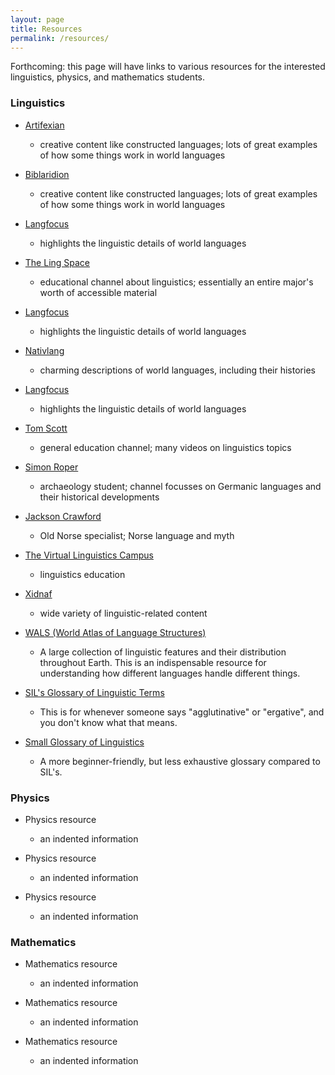 ```yaml
---
layout: page
title: Resources
permalink: /resources/
---
```


Forthcoming: this page will have links to various resources for the interested linguistics, physics, and mathematics students.

### Linguistics

+ [Artifexian](https://www.youtube.com/c/Artifexian/featured)
  - creative content like constructed languages; lots of great examples of how some things work in world languages

+ [Biblaridion](https://www.youtube.com/channel/UCMjTcpv56G_W0FRIdPHBn4A/featured)
  - creative content like constructed languages; lots of great examples of how some things work in world languages

+ [Langfocus](https://www.youtube.com/c/Langfocus/featured)
  - highlights the linguistic details of world languages

+ [The Ling Space](https://www.youtube.com/c/thelingspace)
  - educational channel about linguistics; essentially an entire major's worth of accessible material

+ [Langfocus](https://www.youtube.com/c/Langfocus/featured)
  - highlights the linguistic details of world languages

+ [Nativlang](https://www.youtube.com/user/NativLang)
  - charming descriptions of world languages, including their histories

+ [Langfocus](https://www.youtube.com/c/Langfocus/featured)
  - highlights the linguistic details of world languages

+ [Tom Scott](https://www.youtube.com/c/TomScottGo)
  - general education channel; many videos on linguistics topics

+ [Simon Roper](https://www.youtube.com/channel/UChnRk6mxWsSOGElm8phdSxw/featured)
  - archaeology student; channel focusses on Germanic languages and their historical developments

+ [Jackson Crawford](https://www.youtube.com/c/JacksonCrawford)
  - Old Norse specialist; Norse language and myth

+ [The Virtual Linguistics Campus](https://www.youtube.com/c/LinguisticsMarburg/featured)
  - linguistics education

+ [Xidnaf](https://www.youtube.com/user/Xidnaf)
  - wide variety of linguistic-related content

+ [WALS (World Atlas of Language Structures)](https://wals.info/)
  - A large collection of linguistic features and their distribution throughout Earth. This is an indispensable resource for understanding how different languages handle different things.

+ [SIL's Glossary of Linguistic Terms](https://glossary.sil.org/term)
  - This is for whenever someone says "agglutinative" or "ergative", and you don't know what that means.

+ [Small Glossary of Linguistics](https://www.uni-due.de/ELE/LinguisticGlossary.html)
  - A more beginner-friendly, but less exhaustive glossary compared to SIL's.

### Physics

+ Physics resource
  - an indented information

+ Physics resource
  - an indented information

+ Physics resource
  - an indented information

### Mathematics

+ Mathematics resource
  - an indented information

+ Mathematics resource
  - an indented information

+ Mathematics resource
  - an indented information
